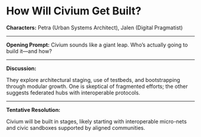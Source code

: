 # How Will Civium Get Built?

**Characters:** Petra (Urban Systems Architect), Jalen (Digital Pragmatist)

---

**Opening Prompt:** Civium sounds like a giant leap. Who’s actually going to build it—and how?

---

**Discussion:**

They explore architectural staging, use of testbeds, and bootstrapping through modular growth. One is skeptical of fragmented efforts; the other suggests federated hubs with interoperable protocols.

---

**Tentative Resolution:**

Civium will be built in stages, likely starting with interoperable micro-nets and civic sandboxes supported by aligned communities.

